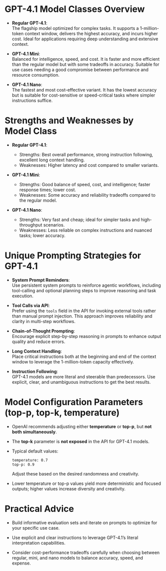 # GPT-4.1 Model Classes Overview

- **Regular GPT-4.1**:  
  The flagship model optimized for complex tasks. It supports a 1-million-token context window, delivers the highest accuracy, and incurs higher cost. Ideal for applications requiring deep understanding and extensive context.

- **GPT-4.1 Mini**:  
  Balanced for intelligence, speed, and cost. It is faster and more efficient than the regular model but with some tradeoffs in accuracy. Suitable for use cases needing a good compromise between performance and resource consumption.

- **GPT-4.1 Nano**:  
  The fastest and most cost-effective variant. It has the lowest accuracy but is suitable for cost-sensitive or speed-critical tasks where simpler instructions suffice.

# Strengths and Weaknesses by Model Class

- **Regular GPT-4.1**:  
  - Strengths: Best overall performance, strong instruction following, excellent long context handling.  
  - Weaknesses: Higher latency and cost compared to smaller variants.

- **GPT-4.1 Mini**:  
  - Strengths: Good balance of speed, cost, and intelligence; faster response times; lower cost.  
  - Weaknesses: Some accuracy and reliability tradeoffs compared to the regular model.

- **GPT-4.1 Nano**:  
  - Strengths: Very fast and cheap; ideal for simpler tasks and high-throughput scenarios.  
  - Weaknesses: Less reliable on complex instructions and nuanced tasks; lower accuracy.

# Unique Prompting Strategies for GPT-4.1

- **System Prompt Reminders**:  
  Use persistent system prompts to reinforce agentic workflows, including tool-calling and optional planning steps to improve reasoning and task execution.

- **Tool Calls via API**:  
  Prefer using the `tools` field in the API for invoking external tools rather than manual prompt injection. This approach improves reliability and clarity in multi-step workflows.

- **Chain-of-Thought Prompting**:  
  Encourage explicit step-by-step reasoning in prompts to enhance output quality and reduce errors.

- **Long Context Handling**:  
  Place critical instructions both at the beginning and end of the context window to leverage the 1-million-token capacity effectively.

- **Instruction Following**:  
  GPT-4.1 models are more literal and steerable than predecessors. Use explicit, clear, and unambiguous instructions to get the best results.

# Model Configuration Parameters (top-p, top-k, temperature)

- OpenAI recommends adjusting either **temperature** or **top-p**, but **not both simultaneously**.

- The **top-k** parameter is **not exposed** in the API for GPT-4.1 models.

- Typical default values:  
  ```  
  temperature: 0.7  
  top-p: 0.9  
  ```  
  Adjust these based on the desired randomness and creativity.

- Lower temperature or top-p values yield more deterministic and focused outputs; higher values increase diversity and creativity.

# Practical Advice

- Build informative evaluation sets and iterate on prompts to optimize for your specific use case.

- Use explicit and clear instructions to leverage GPT-4.1’s literal interpretation capabilities.

- Consider cost-performance tradeoffs carefully when choosing between regular, mini, and nano models to balance accuracy, speed, and expense.